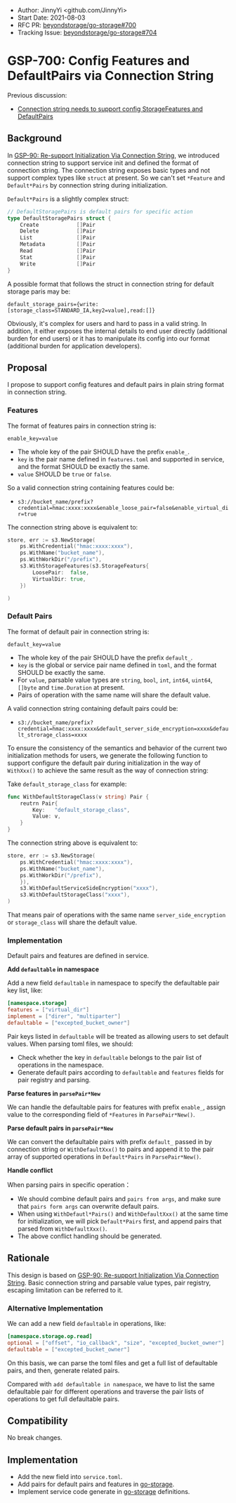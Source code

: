 - Author: JinnyYi <github.com/JinnyYi>
- Start Date: 2021-08-03
- RFC PR: [beyondstorage/go-storage#700](https://github.com/beyondstorage/go-storage/issues/700)
- Tracking Issue: [beyondstorage/go-storage#704](https://github.com/beyondstorage/go-storage/issues/704)

# GSP-700: Config Features and DefaultPairs via Connection String

Previous discussion:

- [Connection string needs to support config StorageFeatures and DefaultPairs](https://github.com/beyondstorage/go-storage/issues/680)

## Background

In [GSP-90: Re-support Initialization Via Connection String](./90-re-support-initialization-via-connection-string.md), we introduced connection string to support service init and defined the format of connection string. 
The connection string exposes basic types and not support complex types like `struct` at present. So we can't set `*Feature` and `Default*Pairs` by connection string during initialization.

`Default*Pairs` is a slightly complex struct:

```go
// DefaultStoragePairs is default pairs for specific action
type DefaultStoragePairs struct {
	Create            []Pair
	Delete            []Pair
	List              []Pair
	Metadata          []Pair
	Read              []Pair
	Stat              []Pair
	Write             []Pair
}
```

A possible format that follows the struct in connection string for default storage paris may be:

`default_storage_pairs={write:[storage_class=STANDARD_IA,key2=value],read:[]}`

Obviously, it's complex for users and hard to pass in a valid string. In addition, it either exposes the internal details to end user directly (additional burden for end users) or it has to manipulate its config into our format (additional burden for application developers).

## Proposal

I propose to support config features and default pairs in plain string format in connection string.

### Features

The format of features pairs in connection string is:

`enable_key=value`

- The whole key of the pair SHOULD have the prefix `enable_`.
- `key` is the pair name defined in `features.toml` and supported in service, and the format SHOULD be exactly the same.
- `value` SHOULD be `true` or `false`.

So a valid connection string containing features could be:

- `s3://bucket_name/prefix?credential=hmac:xxxx:xxxx&enable_loose_pair=false&enable_virtual_dir=true`

The connection string above is equivalent to:

```go
store, err := s3.NewStorage(
	ps.WithCredential("hmac:xxxx:xxxx"),
	ps.WithName("bucket_name"),
	ps.WithWorkDir("/prefix"),
	s3.WithStorageFeatures(s3.StorageFeaturs{
		LoosePair:  false,
		VirtualDir: true,
    })

)
```

### Default Pairs

The format of default pair in connection string is:

`default_key=value`

- The whole key of the pair SHOULD have the prefix `default_`.
- `key` is the global or service pair name defined in `toml`, and the format SHOULD be exactly the same.
- For `value`, parsable value types are `string`, `bool`, `int`, `int64`, `uint64`, `[]byte` and `time.Duration` at present.
- Pairs of operation with the same name will share the default value.

A valid connection string containing default pairs could be:

- `s3://bucket_name/prefix?credential=hmac:xxxx:xxxx&default_server_side_encryption=xxxx&default_strorage_class=xxxx`

To ensure the consistency of the semantics and behavior of the current two initialization methods for users, we generate the following function to support configure the default pair during initialization in the way of `WithXxx()` to achieve the same result as the way of connection string:

Take `default_storage_class` for example:

```go
func WithDefaultStorageClass(v string) Pair {
	reutrn Pair{
		Key:   "default_storage_class",
		Value: v,
	}
}
```

The connection string above is equivalent to:

```go
store, err := s3.NewStorage(
	ps.WithCredential("hmac:xxxx:xxxx"),
	ps.WithName("bucket_name"),
	ps.WithWorkDir("/prefix"),
    }), 
    s3.WithDefaultServiceSideEncryption("xxxx"),
    s3.WithDefaultStorageClass("xxxx"),
)
```

That means pair of operations with the same name `server_side_encryption` or `storage_class` will share the default value.

### Implementation

Default pairs and features are defined in service.

**Add `defaultable` in namespace**

Add a new field `defaultable` in namespace to specify the defaultable pair key list, like:

```toml
[namespace.storage]
features = ["virtual_dir"]
implement = ["direr", "multiparter"]
defaultable = ["excepted_bucket_owner"]
```

Pair keys listed in `defaultable` will be treated as allowing users to set default values. When parsing toml files, we should:

- Check whether the key in `defaultable` belongs to the pair list of operations in the namespace.
- Generate default pairs according to `defaultable` and `features` fields for pair registry and parsing.

**Parse features in `parsePair*New`**

We can handle the defaultable pairs for features with prefix `enable_`, assign value to the corresponding field of `*Features` in `ParsePair*New()`.

**Parse default pairs in `parsePair*New`**

We can convert the defaultable pairs with prefix `default_` passed in by connection string or `WithDefaultXxx()` to pairs and append it to the pair array of supported operations in `Default*Pairs` in `ParsePair*New()`.

**Handle conflict**

When parsing pairs in specific operation：

- We should combine default pairs and `pairs from args`, and make sure that `pairs form args` can overwrite default pairs.
- When using `WithDefautl*Pairs()` and `WithDefaultXxx()` at the same time for initialization, we will pick `Default*Pairs` first, and append pairs that parsed from `WithDefaultXxx()`.
- The above conflict handling should be generated.

## Rationale

This design is based on [GSP-90: Re-support Initialization Via Connection String]. Basic connection string and parsable value types, pair registry, escaping limitation can be referred to it.

### Alternative Implementation

We can add a new field `defaultable` in operations, like:

```toml
[namespace.storage.op.read]
optional = ["offset", "io_callback", "size", "excepted_bucket_owner"]
defaultable = ["excepted_bucket_owner"]
```

On this basis, we can parse the toml files and get a full list of defaultable pairs, and then, generate related pairs.

Compared with `add defaultable in namespace`, we have to list the same defaultable pair for different operations and traverse the pair lists of operations to get full defaultable pairs.

## Compatibility

No break changes.

## Implementation

- Add the new field into `service.toml`.
- Add pairs for default pairs and features in [go-storage].
- Implement service code generate in [go-storage] definitions.

[GSP-90: Re-support Initialization Via Connection String]: ./90-re-support-initialization-via-connection-string.md
[go-storage]: https://github.com/beyondstorage/go-storage
